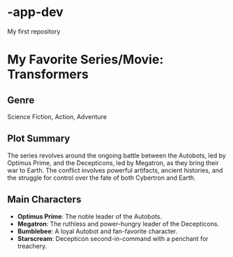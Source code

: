 # -app-dev
My first repository

# My Favorite Series/Movie: Transformers

## Genre
Science Fiction, Action, Adventure

## Plot Summary
The series revolves around the ongoing battle between the Autobots, led by Optimus Prime, and the Decepticons, led by Megatron, as they bring their war to Earth. The conflict involves powerful artifacts, ancient histories, and the struggle for control over the fate of both Cybertron and Earth.

## Main Characters
- **Optimus Prime**: The noble leader of the Autobots.
- **Megatron**: The ruthless and power-hungry leader of the Decepticons.
- **Bumblebee**: A loyal Autobot and fan-favorite character.
- **Starscream**: Decepticon second-in-command with a penchant for treachery.
